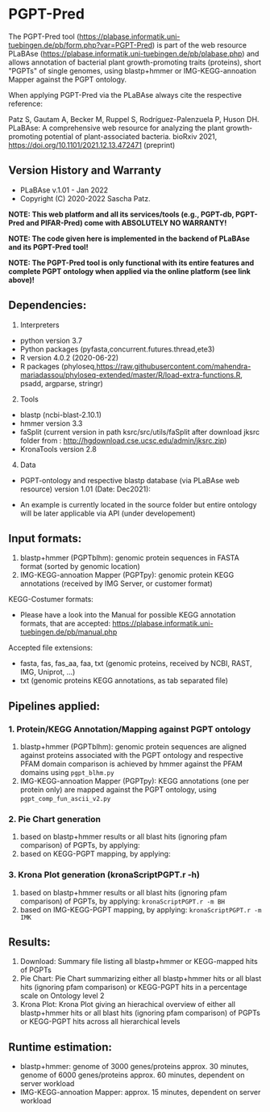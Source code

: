 # PGPT-Pred
The PGPT-Pred tool (https://plabase.informatik.uni-tuebingen.de/pb/form.php?var=PGPT-Pred) is part of the web resource PLaBAse (https://plabase.informatik.uni-tuebingen.de/pb/plabase.php) and allows annotation of bacterial plant growth-promoting traits (proteins), short "PGPTs" of single genomes, using blastp+hmmer or IMG-KEGG-annoation Mapper against the PGPT ontology.

When applying PGPT-Pred via the PLaBAse always cite the respective reference:

Patz S, Gautam A, Becker M, Ruppel S, Rodríguez-Palenzuela P, Huson DH. PLaBAse: A comprehensive web resource for analyzing the plant growth-promoting potential of plant-associated bacteria. bioRxiv 2021, https://doi.org/10.1101/2021.12.13.472471 (preprint)

## Version History and Warranty

- PLaBAse v.1.01 - Jan 2022 
- Copyright (C) 2020-2022 Sascha Patz. 

**NOTE: This web platform and all its services/tools (e.g., PGPT-db, PGPT-Pred and PIFAR-Pred) come with ABSOLUTELY NO WARRANTY!**

**NOTE: The code given here is implemented in the backend of PLaBAse and its PGPT-Pred tool!**

**NOTE: The PGPT-Pred tool is only functional with its entire features and complete PGPT ontology when applied via the online platform (see link above)!**

## Dependencies:
1. Interpreters
* python version 3.7
* Python packages (pyfasta,concurrent.futures.thread,ete3)
* R version 4.0.2 (2020-06-22)
* R packages (phyloseq,https://raw.githubusercontent.com/mahendra-mariadassou/phyloseq-extended/master/R/load-extra-functions.R, psadd, argparse, stringr)
2. Tools
* blastp (ncbi-blast-2.10.1)
* hmmer version 3.3
* faSplit (current version in path ksrc/src/utils/faSplit after download jksrc folder from : http://hgdownload.cse.ucsc.edu/admin/jksrc.zip)
* KronaTools version 2.8

4. Data
* PGPT-ontology and respective blastp database (via PLaBAse web resource) version 1.01 (Date: Dec2021): 
- An example is currently located in the source folder but entire ontology will be later applicable via API (under developement)

## Input formats:
1. blastp+hmmer (PGPTblhm):            genomic protein sequences in FASTA format (sorted by genomic location)
2. IMG-KEGG-annoation Mapper (PGPTpy): genomic protein KEGG annotations (received by IMG Server, or customer format)

KEGG-Costumer formats:
- Please have a look into the Manual for possible KEGG annotation formats, that are accepted: https://plabase.informatik.uni-tuebingen.de/pb/manual.php

Accepted file extensions:
- fasta, fas, fas_aa, faa, txt (genomic proteins, received by NCBI, RAST, IMG, Uniprot, ...)
- txt (genomic proteins KEGG annotations, as tab separated file)

## Pipelines applied:
### 1. Protein/KEGG Annotation/Mapping against PGPT ontology
   1. blastp+hmmer (PGPTblhm):            genomic protein sequences are aligned against proteins associated with the PGPT ontology and respective PFAM domain comparison is achieved by hmmer against the PFAM domains using `pgpt_blhm.py`
   2. IMG-KEGG-annoation Mapper (PGPTpy): KEGG annotations (one per protein only) are mapped against the PGPT ontology, using `pgpt_comp_fun_ascii_v2.py`

### 2. Pie Chart generation 
   1. based on blastp+hmmer results or all blast hits (ignoring pfam comparison) of PGPTs, by applying:
   2. based on KEGG-PGPT mapping, by applying: 

### 3. Krona Plot generation (kronaScriptPGPT.r -h)
   1. based on blastp+hmmer results or all blast hits (ignoring pfam comparison) of PGPTs, by applying: `kronaScriptPGPT.r -m BH`
   2. based on IMG-KEGG-PGPT mapping, by applying: `kronaScriptPGPT.r -m IMK`

## Results:
1. Download:   Summary file listing all blastp+hmmer or KEGG-mapped hits of PGPTs
2. Pie Chart:  Pie Chart  summarizing either all blastp+hmmer hits or all blast hits (ignoring pfam comparison) or KEGG-PGPT hits in a percentage scale on Ontology level 2
3. Krona Plot: Krona Plot giving an hierachical overview of either all blastp+hmmer hits or all blast hits (ignoring pfam comparison) of PGPTs or KEGG-PGPT hits across all hierarchical levels

## Runtime estimation:
- blastp+hmmer: genome of 3000 genes/proteins approx. 30 minutes, genome of 6000 genes/proteins approx. 60 minutes, dependent on server workload
- IMG-KEGG-annoation Mapper: approx. 15 minutes, dependent on server workload
